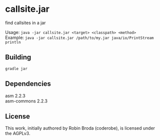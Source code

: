 # callsite.jar 

find callsites in a jar

Usage: `java -jar callsite.jar <target> <classpath> <method>`  
Example: `java -jar callsite.jar /path/to/my.jar java/io/PrintStream println`  


## Building

`gradle jar`


## Dependencies

asm 2.2.3  
asm-commons 2.2.3  


## License

This work, initially authored by Robin Broda (coderobe), is licensed under the AGPLv3.
